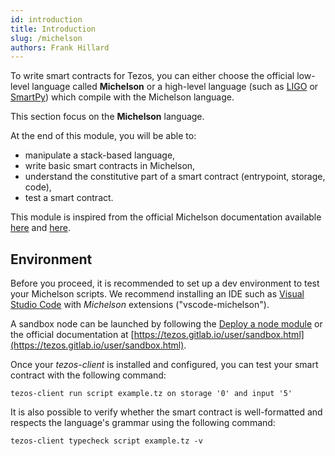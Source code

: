 ```yaml
---
id: introduction
title: Introduction
slug: /michelson
authors: Frank Hillard
---
```


To write smart contracts for Tezos, you can either choose the official low-level language called **Michelson** or a high-level language (such as [LIGO](/ligo/introduction) or [SmartPy](/smartpy/introduction)) which compile with the Michelson language.

This section focus on the **Michelson** language.

At the end of this module, you will be able to:
- manipulate a stack-based language,
- write basic smart contracts in Michelson, 
- understand the constitutive part of a smart contract (entrypoint, storage, code),
- test a smart contract.

This module is inspired from the official Michelson documentation available [here](https://tezos.gitlab.io/007/michelson.html) and [here](https://tezos.gitlab.io/michelson-reference/).

## Environment

Before you proceed, it is recommended to set up a dev environment to test your Michelson scripts. We recommend installing an IDE such as [Visual Studio Code](https://code.visualstudio.com/) with _Michelson_ extensions ("vscode-michelson").

A sandbox node can be launched by following the [Deploy a node module](/404.html) or the official documentation at [https://tezos.gitlab.io/user/sandbox.html](https://tezos.gitlab.io/user/sandbox.html).

Once your _tezos-client_ is installed and configured, you can test your smart contract with the following command:

```
tezos-client run script example.tz on storage '0' and input '5'
```

It is also possible to verify whether the smart contract is well-formatted and respects the language's grammar using the following command:

```
tezos-client typecheck script example.tz -v
```

